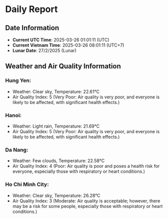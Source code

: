# Daily Report
## Date Information
- **Current UTC Time**: 2025-03-26 01:01:11 (UTC)
- **Current Vietnam Time**: 2025-03-26 08:01:11 (UTC+7)
- **Lunar Date**: 27/2/2025 (Lunar)

## Weather and Air Quality Information

### Hung Yen:
- Weather: Clear sky, Temperature: 22.61°C
- Air Quality Index: 5 (Very Poor: Air quality is very poor, and everyone is likely to be affected, with significant health effects.)

### Hanoi:
- Weather: Light rain, Temperature: 21.69°C
- Air Quality Index: 5 (Very Poor: Air quality is very poor, and everyone is likely to be affected, with significant health effects.)

### Da Nang:
- Weather: Few clouds, Temperature: 22.58°C
- Air Quality Index: 4 (Poor: Air quality is poor and poses a health risk for everyone, especially those with respiratory or heart conditions.)

### Ho Chi Minh City:
- Weather: Clear sky, Temperature: 26.28°C
- Air Quality Index: 3 (Moderate: Air quality is acceptable; however, there may be a risk for some people, especially those with respiratory or heart conditions.)
